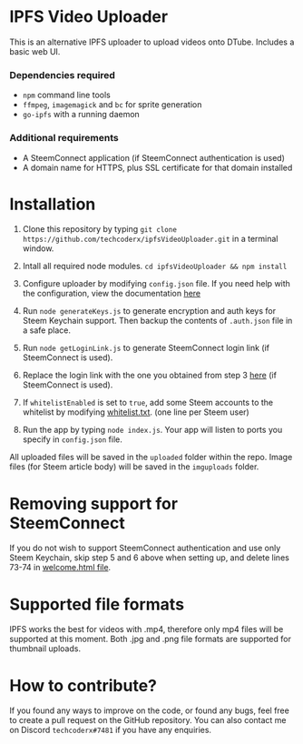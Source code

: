 # IPFS Video Uploader

This is an alternative IPFS uploader to upload videos onto DTube. Includes a basic web UI.

### Dependencies required

* `npm` command line tools
* `ffmpeg`, `imagemagick` and `bc` for sprite generation
* `go-ipfs` with a running daemon

### Additional requirements

* A SteemConnect application (if SteemConnect authentication is used)
* A domain name for HTTPS, plus SSL certificate for that domain installed

# Installation

1. Clone this repository by typing `git clone https://github.com/techcoderx/ipfsVideoUploader.git` in a terminal window.

2. Intall all required node modules. `cd ipfsVideoUploader && npm install`

3. Configure uploader by modifying `config.json` file. If you need help with the configuration, view the documentation [here](https://github.com/techcoderx/ipfsVideoUploader/blob/master/ConfigDocs.md)

4. Run `node generateKeys.js` to generate encryption and auth keys for Steem Keychain support. Then backup the contents of `.auth.json` file in a safe place.

5. Run `node getLoginLink.js` to generate SteemConnect login link (if SteemConnect is used).

6. Replace the login link with the one you obtained from step 3 [here](https://github.com/techcoderx/ipfsVideoUploader/blob/master/client/welcome.html#L74) (if SteemConnect is used).

7. If `whitelistEnabled` is set to `true`, add some Steem accounts to the whitelist by modifying [whitelist.txt](https://github.com/techcoderx/ipfsVideoUploader/blob/master/whitelist.txt). (one line per Steem user)

8. Run the app by typing `node index.js`. Your app will listen to ports you specify in `config.json` file.

All uploaded files will be saved in the `uploaded` folder within the repo. Image files (for Steem article body) will be saved in the `imguploads` folder.

# Removing support for SteemConnect

If you do not wish to support SteemConnect authentication and use only Steem Keychain, skip step 5 and 6 above when setting up, and delete lines 73-74 in [welcome.html file](https://github.com/techcoderx/ipfsVideoUploader/blob/master/client/welcome.html#L73-L74).

# Supported file formats

IPFS works the best for videos with .mp4, therefore only mp4 files will be supported at this moment. Both .jpg and .png file formats are supported for thumbnail uploads.

# How to contribute?

If you found any ways to improve on the code, or found any bugs, feel free to create a pull request on the GitHub repository. You can also contact me on Discord `techcoderx#7481` if you have any enquiries.
